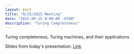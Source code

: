 ```yaml
---
layout: post
title: "9/25/2025 Meeting"
date: "2025-09-25 0:00:00 -0700"
description: "Turing Completeness"
---
```


Turing completeness, Turing machines, and their applications

Slides from today's presentation: [Link](https://docs.google.com/presentation/d/1_ZgtsFV1T21c1RG9QwbXYKisROQjQe-t5-ksnRbwhhw/edit?slide=id.g381709e3ac2_0_330#slide=id.g381709e3ac2_0_330)
